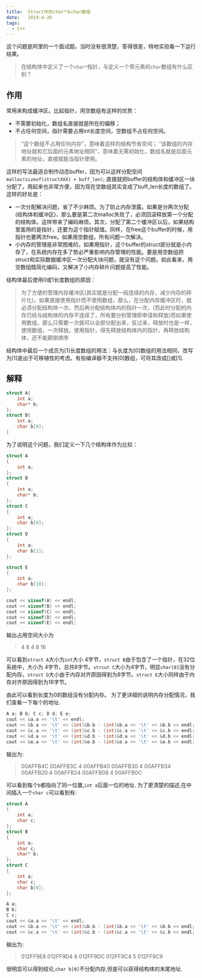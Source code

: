 ```yaml
---
title:  Struct中的char*与char数组
date:   2019-4-26
tags: 
  - C++
---
```


这个问题是阿里的一个面试题。当时没有很清楚，答得很差，特地实验看一下运行结果。

>在结构体中定义了一个`char*`指针，与定义一个零元素的`char`数组有什么区别？


## 作用
常用来构成缓冲区。比起指针，用空数组有这样的优势：
- 不需要初始化，数组名直接就是所在的偏移；
- 不占任何空间，指针需要占用int长度空间，空数组不占任何空间。
>“这个数组不占用任何内存”，意味着这样的结构节省空间；
>“该数组的内存地址就和它后面的元素地址相同”，意味着无需初始化，数组名就是后面元素的地址，直接就能当指针使用。

这样的写法最适合制作动态buffer，因为可以这样分配空间`malloc(sizeof(structXXX) + buff_len)`; 直接就把buffer的结构体和缓冲区一块分配了。用起来也非常方便，因为现在空数组其实变成了buff_len长度的数组了。这样的好处是：
- 一次分配解决问题，省了不少麻烦。为了防止内存泄露，如果是分两次分配(结构体和缓冲区)，那么要是第二次malloc失败了，必须回滚释放第一个分配的结构体。这样带来了编码麻烦。其次，分配了第二个缓冲区以后，如果结构里面用的是指针，还要为这个指针赋值。同样，在free这个buffer的时候，用指针也要两次free。如果用空数组，所有问题一次解决。
- 小内存的管理是非常困难的，如果用指针，这个buffer的struct部分就是小内存了，在系统内存在多了势必严重影响内存管理的性能。要是用空数组把struct和实际数据缓冲区一次分配大块问题，就没有这个问题。如此看来，用空数组既简化编码，又解决了小内存碎片问题提高了性能。

结构体最后使用0或1长度数组的原因：
>为了方便的管理内存缓冲区(其实就是分配一段连续的内存，减少内存的碎片化)，如果直接使用指针而不使用数组，那么，在分配内存缓冲区时，就必须分配结构体一次，然后再分配结构体内的指针一次，(而此时分配的内存已经与结构体的内存不连续了，所有要分别管理即申请和释放)而如果使用数组，那么只需要一次就可以全部分配出来，反过来，释放时也是一样，使用数组，一次释放。使用指针，得先释放结构体内的指针，再释放结构体，还不能颠倒顺序

结构体中最后一个成员为[1]长度数组的用法：与长度为[0]数组的用法相同，改写为[1]是出于可移植性的考虑。有些编译器不支持[0]数组，可将其改成[]或[1].




## 解释
```C++
struct A{
    int a;
    char* b;
};
struct B{
    int a;
    char b[0];
}
```
为了说明这个问题，我们定义一下几个结构体作为比较：
```C++ 
struct A
{
	int a;
};
struct B
{
	int a;
	char* b;
};
struct C
{
	int a;
	char b[0];
};
struct D
{
	int a;
	char b[1];
};

struct E
{
	int a;
	char b[10];
};
```

```C++
cout << sizeof(A) << endl;
cout << sizeof(B) << endl;
cout << sizeof(C) << endl;
cout << sizeof(D) << endl;
cout << sizeof(E) << endl;
```

输出占用空间大小为
> 4 8 4 8 16

可以看到`struct A`大小为`int`大小 4字节，`struct B`由于包含了一个指针，在32位系统中，大小为 4字节，总共8字节。`strcut C`大小为4字节，明显`char[0]`没有分配内存。`struct D`大小由于内存对齐原因得到为8字节。`struct E`大小同样由于内存对齐原因得到为16字节。

由此可以看到长度为0的数组没有分配内存。
为了更详细的说明内存分配情况，我们查看一下每个的地址.
```C++
A a; B b; C c; D d; E e;
cout << &a.a << '\t' << endl;
cout << &b.a << '\t' << (int)&b.b - (int)&b.a << '\t' << &b.b << endl;
cout << &c.a << '\t' << (int)&c.b - (int)&c.a << '\t' << &c.b << endl;
cout << &d.a << '\t' << (int)&d.b - (int)&d.a << '\t' << &d.b << endl;
cout << &e.a << '\t' << (int)&e.b - (int)&e.a << '\t' << &e.b << endl;

```


输出为:
> 00AFFB4C
00AFFB3C        4       00AFFB40
00AFFB30        4       00AFFB34
00AFFB20        4       00AFFB24
00AFFB08        4       00AFFB0C

可以看到每个`b`都指向了同一位置,`int a`后面一位的地址.
为了更清楚的描述,在中间插入一个`char c`可以看到有:
```C++
struct A
{
	int a;
	char c;
};
struct B
{
	int a;
	char c;
	char* b;
};
struct C
{
	int a;
	char c;
	char b[0];
};

A a;
B b;
C c;
cout << &a.a << '\t' << endl;
cout << &b.a << '\t' << (int)&b.b - (int)&b.a << '\t' << &b.b << endl;
cout << &c.a << '\t' << (int)&c.b - (int)&c.a << '\t' << &c.b << endl;
```
输出为:
>012FF9E8
012FF9D4        8       012FF9DC
012FF9C4        5       012FF9C9

很明显可以得到结论,`char b[0]`不分配内存,但是可以获得结构体的末尾地址.
